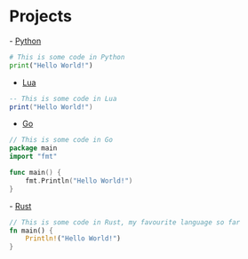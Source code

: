 # Projects

- [Python](/Python)
```python
# This is some code in Python
print("Hello World!")
```

- [Lua](/Lua)
```lua
-- This is some code in Lua
print("Hello World!")
```
- [Go](/Go)
```go
// This is some code in Go
package main
import "fmt"

func main() {
    fmt.Println("Hello World!")
}
```
- [Rust](/Rust)
```rust
// This is some code in Rust, my favourite language so far
fn main() {
    Println!("Hello World!")
}
```